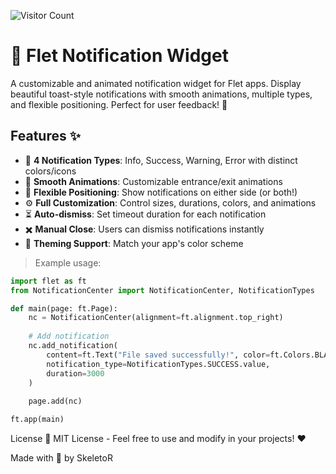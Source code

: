 ![Visitor Count](https://profile-counter.glitch.me/NotificationCenter/count.svg)


# 🔔 Flet Notification Widget

A customizable and animated notification widget for Flet apps. Display beautiful toast-style notifications with smooth animations, multiple types, and flexible positioning. Perfect for user feedback! 🎉


## Features ✨

- 🎨 **4 Notification Types**: Info, Success, Warning, Error with distinct colors/icons
- 🚀 **Smooth Animations**: Customizable entrance/exit animations
- 📍 **Flexible Positioning**: Show notifications on either side (or both!)
- ⚙️ **Full Customization**: Control sizes, durations, colors, and animations
- ⏳ **Auto-dismiss**: Set timeout duration for each notification
- ✖️ **Manual Close**: Users can dismiss notifications instantly
- 🌈 **Theming Support**: Match your app's color scheme

> Example usage:
```Python
import flet as ft
from NotificationCenter import NotificationCenter, NotificationTypes

def main(page: ft.Page):
    nc = NotificationCenter(alignment=ft.alignment.top_right)
    
    # Add notification
    nc.add_notification(
        content=ft.Text("File saved successfully!", color=ft.Colors.BLACK),
        notification_type=NotificationTypes.SUCCESS.value,
        duration=3000
    )
    
    page.add(nc)

ft.app(main)
```


License 📄
MIT License - Feel free to use and modify in your projects! ❤️

Made with 🚀 by SkeletoR
